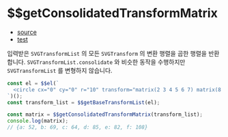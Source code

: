 # \$\$getConsolidatedTransformMatrix

- [source](./getConsolidatedTransformMatrix.index.js)
- [test](./getConsolidatedTransformMatrix.spec.js)

입력받은 `SVGTransformList` 의 모든 `SVGTransform` 의 변환 행렬을 곱한 행렬을 반환합니다.
`SVGTransformList.consolidate` 와 비슷한 동작을 수행하지만 `SVGTransformList` 를 변형하지 않습니다.

```javascript
const el = $$el(`
  <circle cx="0" cy="0" r="10" transform="matrix(2 3 4 5 6 7) matrix(8 9 10 11 12 13)"></circle>
`)();
const transform_list = $$getBaseTransformList(el);

const matrix = $$getConsolidatedTransformMatrix(transform_list);
console.log(matrix);
// {a: 52, b: 69, c: 64, d: 85, e: 82, f: 108}
```
